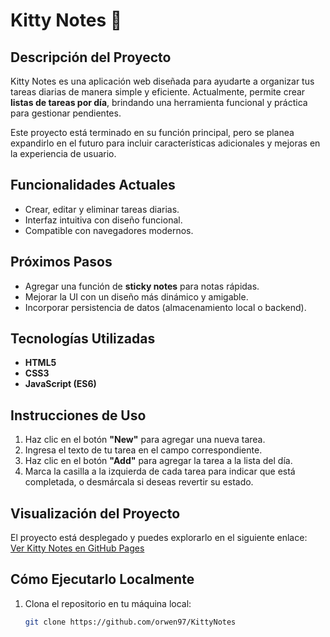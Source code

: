 # Kitty Notes 🐾  

## Descripción del Proyecto  

Kitty Notes es una aplicación web diseñada para ayudarte a organizar tus tareas diarias de manera simple y eficiente. Actualmente, permite crear **listas de tareas por día**, brindando una herramienta funcional y práctica para gestionar pendientes.  

Este proyecto está terminado en su función principal, pero se planea expandirlo en el futuro para incluir características adicionales y mejoras en la experiencia de usuario.  

## Funcionalidades Actuales  

- Crear, editar y eliminar tareas diarias.  
- Interfaz intuitiva con diseño funcional.  
- Compatible con navegadores modernos.  

## Próximos Pasos  

- Agregar una función de **sticky notes** para notas rápidas.  
- Mejorar la UI con un diseño más dinámico y amigable.  
- Incorporar persistencia de datos (almacenamiento local o backend).  

## Tecnologías Utilizadas  

- **HTML5**  
- **CSS3**  
- **JavaScript (ES6)**  

## Instrucciones de Uso  

1. Haz clic en el botón **"New"** para agregar una nueva tarea.  
2. Ingresa el texto de tu tarea en el campo correspondiente.  
3. Haz clic en el botón **"Add"** para agregar la tarea a la lista del día.  
4. Marca la casilla a la izquierda de cada tarea para indicar que está completada, o desmárcala si deseas revertir su estado.  

## Visualización del Proyecto  

El proyecto está desplegado y puedes explorarlo en el siguiente enlace:  
[Ver Kitty Notes en GitHub Pages](https://orwen97.github.io/KittyNotes/)  

## Cómo Ejecutarlo Localmente  

1. Clona el repositorio en tu máquina local:  
   ```bash
   git clone https://github.com/orwen97/KittyNotes
